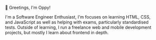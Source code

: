 👋 Greetings, I'm Oppy!
<p> I'm a Software Engineer Enthusiast, I'm focuses on learning HTML, CSS, and JavaScript as well as helping with exams, particularly standardised tests. 
Outside of learning, I run a freelance web and mobile development projects, but mostly I learn about frontend in depth. </p>
<!--
**OppyPramudya/OppyPramudya** is a ✨ _special_ ✨ repository because its `README.md` (this file) appears on your GitHub profile.

Here are some ideas to get you started:

- 🔭 I’m currently working on ...
- 🌱 I’m currently learning ...
- 👯 I’m looking to collaborate on ...
- 🤔 I’m looking for help with ...
- 💬 Ask me about ...
- 📫 How to reach me: ...
- 😄 Pronouns: ...
- ⚡ Fun fact: ...
-->
